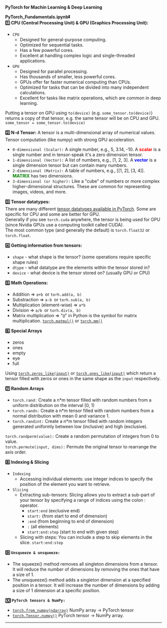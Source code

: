 **PyTorch for Machin Learning & Deep Learning**

**PyTorch_Fundamentals.ipynb⏬**<br/>
**1️⃣ CPU (Central Processing Unit) & GPU (Graphics Processing Unit):**
- `CPU`
  - Designed for general-purpose computing.
  - Optimized for sequential tasks.
  - Has a few powerful cores.
  - Excellent at handling complex logic and single-threaded applications.
- `GPU`
  - Designed for parallel processing.
  - Has thousands of smaller, less powerful cores.
  - GPUs offer far faster numerical computing than CPUs.
  - Optimized for tasks that can be divided into many independent calculations.
  - Excellent for tasks like matrix operations, which are common in deep learning.

Putting a tensor on GPU using `to(device)` (e.g. `some_tensor.to(device)`) returns a copy of that tensor, e.g. the same tensor will be on CPU and GPU. `some_tensor = some_tensor.to(device)`  

**2️⃣ N-d Tensor:** A tensor is a multi-dimensional array of numerical values. Tensor computation (like numpy) with strong GPU acceleration.
- `0-dimensional (Scalar):` A single number, e.g., 5, 3.14, -10. A <font color='red'><b>scalar</b></font> is a single number and in tensor-speak it's a zero dimension tensor.
- `1-dimensional (Vector):` A list of numbers, e.g., [1, 2, 3]. A <font color='blue'><b>vector</b></font> is a single dimension tensor but can contain many numbers.<br/>
- `2-dimensional (Matrix):` A table of numbers, e.g., [[1, 2], [3, 4]]. <font color='green'><b>MATRIX</b></font>  has two dimensions.
- `3-dimensional (or higher):` Like a "cube" of numbers or more complex higher-dimensional structures. These are common for representing images, videos, and more.

**3️⃣ Tensor datatypes:**<br/>
There are many different [tensor datatypes available in PyTorch](https://pytorch.org/docs/stable/tensors.html#data-types). Some are specific for CPU and some are better for GPU.<br/>
Generally if you see `torch.cuda` anywhere, the tensor is being used for GPU (since Nvidia GPUs use a computing toolkit called CUDA).<br/>
The most common type (and generally the default) is `torch.float32` or `torch.float`.<br/>

**4️⃣ Getting information from tensors:**<br/>
* `shape` - what shape is the tensor? (some operations require specific shape rules)
* `dtype` - what datatype are the elements within the tensor stored in?
* `device` - what device is the tensor stored on? (usually GPU or CPU)

**5️⃣ Math Operations:**<br/>
* Addition ⇒ `a+b `or `torh.add(a, b)`
* Substraction ⇒ `a-b `or `torh.sub(a, b)`
* Multiplication (element-wise) ⇒ `a*b `
* Division ⇒ `a/b `or `torh.div(a, b)`
* Matrix multiplication ⇒ "`@`" in Python is the symbol for matrix multiplication. [`torch.matmul()`](https://pytorch.org/docs/stable/generated/torch.matmul.html) or [`torch.mm()`](https://pytorch.org/docs/stable/generated/torch.mm.html)
  
**6️⃣ Special Arrays**<br/>
- zeros
- ones
- empty
- eye
- full<br/>

Using [`torch.zeros_like(input)`](https://pytorch.org/docs/stable/generated/torch.zeros_like.html) or [`torch.ones_like(input)`](https://pytorch.org/docs/1.9.1/generated/torch.ones_like.html) which return a tensor filled with zeros or ones in the same shape as the `input` respectively.

**7️⃣ Random Arrays**
- `torch.rand:` Create a n*m tensor filled with random numbers from a uniform distribution on the interval [0, 1)
- `torch.randn:` Create a n*m tensor filled with random numbers from a normal distribution with mean 0 and variance 1. 
- `torch.randint:` Create a n*m tensor filled with random integers generated uniformly between low (inclusive) and high (exclusive).

`torch.randperm(value):` Create a random permutation of integers from 0 to value.<br/>
`torch.permute(input, dims):` Permute the original tensor to rearrange the axis order.

**8️⃣ Indexing & Slicing**
- `Indexing`
  - Accessing individual elements:  use integer indices to specify the position of the element you want to retrieve.
- `Slicing`
  - Extracting sub-tensors: Slicing allows you to extract a sub-part of your tensor by specifying a range of indices using the colon : operator.
    - `start:end` (exclusive end)
    - `start:` (from start to end of dimension)
    - `:end` (from beginning to end of dimension)
    - `:` (all elements)
    - `start:end:step` (start to end with given step)
  - Slicing with steps: You can include a step to skip elements in the slice. `start:end:step`

**9️⃣ `Unsqueeze & unsqueeze:`**
- The squeeze() method removes all singleton dimensions from a tensor. It will reduce the number of dimensions by removing the ones that have a size of 1.
- The unsqueeze() method adds a singleton dimension at a specified position in a tensor. It will increase the number of dimensions by adding a size of 1 dimension at a specific position.

**🔟 `PyTorch tensors & NumPy:`**
- [`torch.from_numpy(ndarray)`](https://pytorch.org/docs/stable/generated/torch.from_numpy.html)  NumPy array → PyTorch tensor
- [`torch.Tensor.numpy()`](https://pytorch.org/docs/stable/generated/torch.Tensor.numpy.html)  PyTorch tensor → NumPy array.
----